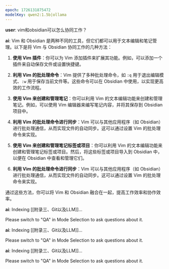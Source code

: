 ```yaml
---
epoch: 1726131875472
modelKey: qwen2:1.5b|ollama
---
```


**user**: vim和obsidian可以怎么协同工作？

**ai**: Vim 和 Obsidian 是两种不同的工具，但它们都可以用于文本编辑和笔记管理。以下是将 Vim 与 Obsidian 协同工作的几种方法：

1. **使用 Vim 插件**：你可以为 Vim 添加插件来扩展其功能。例如，可以添加一个插件来自动保存文件或设置快捷键。

2. **利用 Vim 的批处理命令**：Vim 提供了多种批处理命令，如 `:q` 用于退出编辑模式、`:w` 用于保存当前文件等。这些命令可以在 Obsidian 中使用，以实现更高效的工作流程。

3. **使用 Vim 来创建和管理笔记**：你可以利用 Vim 的文本编辑功能来创建和管理笔记。例如，可以使用 Vim 编辑器来编写笔记内容，并将其保存到 Obsidian 项目中。

4. **利用 Vim 的批处理命令进行同步**：Vim 可以与其他应用程序（如 Obsidian）进行批处理通信，从而实现文件的自动同步。这可以通过设置 Vim 的批处理命令来实现。

5. **使用 Vim 来创建和管理笔记标签或项目**：你可以利用 Vim 的文本编辑功能来创建和管理笔记标签或项目。然后，将这些标签或项目导入到 Obsidian 中，以便在 Obsidian 中查看和管理它们。

6. **利用 Vim 的批处理命令进行同步**：Vim 可以与其他应用程序（如 Obsidian）进行批处理通信，从而实现文件的自动同步。这可以通过设置 Vim 的批处理命令来实现。

通过这些方法，你可以将 Vim 和 Obsidian 融合在一起，提高工作效率和协作效率。

**ai**: Indexing [[附录三、Git以及LLM]]...

 Please switch to "QA" in Mode Selection to ask questions about it.

**ai**: Indexing [[附录三、Git以及LLM]]...

 Please switch to "QA" in Mode Selection to ask questions about it.

**ai**: Indexing [[附录三、Git以及LLM]]...

 Please switch to "QA" in Mode Selection to ask questions about it.